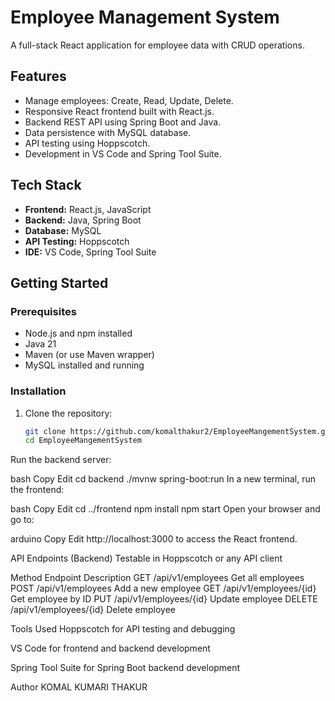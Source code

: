 # Employee Management System

A full-stack React application for employee data with CRUD operations.

## Features

- Manage employees: Create, Read, Update, Delete.
- Responsive React frontend built with React.js.
- Backend REST API using Spring Boot and Java.
- Data persistence with MySQL database.
- API testing using Hoppscotch.
- Development in VS Code and Spring Tool Suite.

## Tech Stack

- **Frontend:** React.js, JavaScript  
- **Backend:** Java, Spring Boot  
- **Database:** MySQL  
- **API Testing:** Hoppscotch  
- **IDE:** VS Code, Spring Tool Suite  

## Getting Started

### Prerequisites

- Node.js and npm installed  
- Java 21  
- Maven (or use Maven wrapper)  
- MySQL installed and running  

### Installation

1. Clone the repository:

   ```bash
   git clone https://github.com/komalthakur2/EmployeeMangementSystem.git
   cd EmployeeMangementSystem
Run the backend server:

bash
Copy
Edit
cd backend
./mvnw spring-boot:run
In a new terminal, run the frontend:

bash
Copy
Edit
cd ../frontend
npm install
npm start
Open your browser and go to:

arduino
Copy
Edit
http://localhost:3000
to access the React frontend.

API Endpoints (Backend)
Testable in Hoppscotch or any API client

Method	Endpoint	Description
GET	/api/v1/employees	Get all employees
POST	/api/v1/employees	Add a new employee
GET	/api/v1/employees/{id}	Get employee by ID
PUT	/api/v1/employees/{id}	Update employee
DELETE	/api/v1/employees/{id}	Delete employee

Tools Used
Hoppscotch for API testing and debugging

VS Code for frontend and backend development

Spring Tool Suite for Spring Boot backend development

Author
KOMAL KUMARI THAKUR
